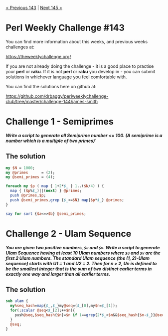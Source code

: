 [< Previous 143](https://github.com/drbaggy/perlweeklychallenge-club/tree/master/challenge-143/james-smith) |
[Next 145 >](https://github.com/drbaggy/perlweeklychallenge-club/tree/master/challenge-145/james-smith)
# Perl Weekly Challenge #143

You can find more information about this weeks, and previous weeks challenges at:

  https://theweeklychallenge.org/

If you are not already doing the challenge - it is a good place to practise your
**perl** or **raku**. If it is not **perl** or **raku** you develop in - you can
submit solutions in whichever language you feel comfortable with.

You can find the solutions here on github at:

https://github.com/drbaggy/perlweeklychallenge-club/tree/master/challenge-144/james-smith

# Challenge 1 - Semiprimes

***Write a script to generate all Semiprime number <= 100. (A semiprime is a number which is a multiple of two primes)***`

## The solution

```perl
my $N = 1000;
my @primes      = (2);
my @semi_primes = (4);

foreach my $p ( map { 1+2*$_ } 1..($N/4) ) {
  map { ($p%$_)||(next) } @primes;
  push @primes,$p;
  push @semi_primes,grep {$_<=$N} map{$p*$_} @primes;
}

say for sort {$a<=>$b} @semi_primes;
```

# Challenge 2 - Ulam Sequence

***You are given two positive numbers, `$u` and `$v`. Write a script to generate Ulam Sequence having at least 10 Ulam numbers where `$u` and `$v` are the first 2 Ulam numbers.
The standard Ulam sequence (the (1, 2)-Ulam sequence) starts with U1 = 1 and U2 = 2. Then for n > 2, Un is defined to be the smallest integer that is the sum of two distinct earlier terms in exactly one way and larger than all earlier terms.***

## The solution

```perl
sub ulam {
  my%seq_hash=map{$_,$_}my@seq=($_[0],my$n=$_[1]);
  for(;scalar @seq<$_[2];++$n){
    push@seq,$seq_hash{$n}=$n if 1==grep{2*$_<$n&&$seq_hash{$n-$_}}@seq;
  }
  @seq;
}
```
